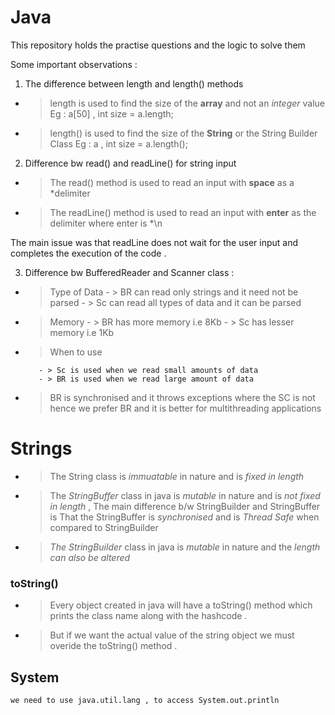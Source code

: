 # Java
This repository holds the practise questions and the logic to solve them

Some important observations :

1. The difference between length and length() methods 

  - > length is used to find the size of the **array**  and not an *integer* value
      Eg : a[50] , int size = a.length;
  
  - > length() is used to find the size of the **String** or the String Builder Class
      Eg : a , int size = a.length();
      
 
2. Difference bw read() and readLine() for  string input 

  - > The read() method is used to read an input with **space** as a *delimiter
  - > The readLine() method is used to read an input with **enter** as the delimiter where enter is *\n
  
  The main issue was that readLine does not wait for the user input and completes the execution of the code .
  
  
3. Difference bw BufferedReader and Scanner class :

 - > Type of Data
                - > BR can read only strings and it need not be parsed
                - > Sc can read all types of data and it can be parsed
 - > Memory 
          - > BR has more memory i.e 8Kb
          - > Sc has lesser memory i.e 1Kb
          
 - > When to use 
 
          - > Sc is used when we read small amounts of data
          - > BR is used when we read large amount of data
          
 - > BR is synchronised and it throws exceptions where the SC is not hence we prefer BR and it is better for multithreading applications 

# Strings

  - > The String class is *immuatable* in nature and is *fixed in length*
  - > The *StringBuffer* class in java is *mutable* in nature and is *not fixed in length* , The main difference b/w StringBuilder and                StringBuffer is That the StringBuffer is *synchronised* and is *Thread Safe* when compared to StringBuilder
  - > *The StringBuilder* class in java is *mutable* in nature and the *length can also be altered*
  
  
  ### toString() 
  
  - > Every object created in java will have a toString() method which prints the class name along with the hashcode .
  - > But if we want the actual value of the string object we must overide the toString() method .
  
  ## System
  
    we need to use java.util.lang , to access System.out.println
